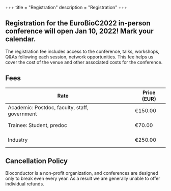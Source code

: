 +++
title = "Registration"
description = "Registration"
+++

## Registration for the EuroBioC2022 in-person conference will open Jan 10, 2022! Mark your calendar.

<!--
## [Registration to the virtual Bioc2021 conference is now open!](https://www.airmeet.com/e/3124e6e0-8b3d-11eb-adfc-b1c12ad96800)

[Registration link](https://www.airmeet.com/e/3124e6e0-8b3d-11eb-adfc-b1c12ad96800)
-->

The registration fee includes access to the conference, talks, workshops, Q&As following each session, network opportunities. This fee helps us cover the cost of the venue and other associated costs for the conference.

<!--
If you are currently experiencing financial hardship or reduced funding, please apply for a [BioC2021 Scholarship](https://docs.google.com/forms/d/e/1FAIpQLSeOE8FfcewYccR37o5dtC_tUjTCE5cKbyVMC_68uMuC3CgQbA/viewform?usp=pp_url) for a waiver on the registration fee.

Bioconductor is offering a limited number of awards to cover caregiving expenses for BioC2021 attendees. If you need assistance with childcare or eldercare during the course of the conference, please [apply here](https://forms.gle/8sUSgNwKFDFEZii58). 
-->

## Fees

| Rate                                                         | &nbsp;                            | Price (EUR) |
|--------------------------------------------------------------|-----------------------------------|-------------|
| Academic: Postdoc, faculty, staff, government                | &nbsp; &nbsp; &nbsp;              | €150.00     |
| Trainee: Student, predoc                                     | &nbsp; &nbsp; &nbsp;              | €70.00      |
| Industry                                                     | &nbsp; &nbsp; &nbsp;              | €250.00     |

<!--
## FAQ

- What if I am in a different time zone?
    - We are curating a schedule that will accommodate most time zones throughout the world, but we cannot guarantee that the session you want to attend will be at a convenient time for you. However, all sessions are recorded and will be available for viewing roughly two hours after the session takes place. 

- Are there group discounts?
    - We do not offer group discounts.

- Can I register multiple people at the same time?
    - At this time each person has to register individually. 

- I cannot afford the registration fee. What are my options?
    - You can apply for a scholarship [HERE](https://docs.google.com/forms/d/e/1FAIpQLSeOE8FfcewYccR37o5dtC_tUjTCE5cKbyVMC_68uMuC3CgQbA/viewform?usp=pp_url), and we will consider those cases for a waived fee admission. 
-->

## Cancellation Policy

Bioconductor is a non-profit organization, and conferences are designed only to break even every year. As a result we are generally unable to offer individual refunds.



<!--
All time is US Eastern Time. All sessions include Q&A time.

| Time                   |               | Track      |               | Name                     |
|:----------------------:|---------------|------------|---------------|--------------------------|
| **Monday, 7/27/2020**  | &nbsp; &nbsp; |            | &nbsp; &nbsp; |                          |
| 8:00 AM                | &nbsp; &nbsp; | Community  | &nbsp; &nbsp; | Open breakfast meeting   |
-->

